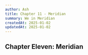 ```yaml
---
author: Ash
title: Chapter 11 - Meridian
summary: We in Meridian
createdAt: 2025-01-02
updatedAt: 2025-01-02
---
```


<article>
  <h1>Chapter Eleven: Meridian</h1>
</article>
